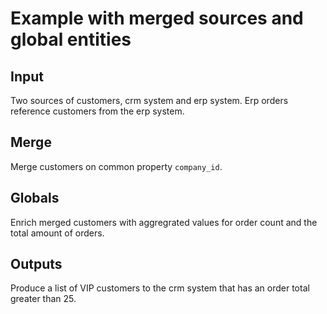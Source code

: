 # Example with merged sources and global entities

## Input

Two sources of customers, crm system and erp system. Erp orders reference customers from the erp system.

## Merge

Merge customers on common property ```company_id```.

## Globals

Enrich merged customers with aggregrated values for order count and the total amount of orders.

## Outputs

Produce a list of VIP customers to the crm system that has an order total greater than 25.
